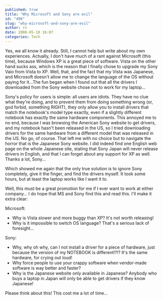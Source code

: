 ```yaml
---
published: true
title: "Why Microsoft and Sony are evil"
id: "496"
slug: "why-microsoft-and-sony-are-evil"
author: rv
date: 2008-05-10 16:07
categories: Tech
---
```

Yes, we all know it already. Still, I cannot help but write about my own experiences. Actually, I don't have much of a rant against Microsoft (this time), because Windows XP is a great piece of software. Vista on the other hand sucks ass, which is the reason that I finally chose to upgrade my Sony Vaio from Vista to XP. Well, that, and the fact that my Vista was Japanese, and Microsoft doesn't allow me to change the language  of the OS without paying for it...The fun began when I found out that all the drivers I downloaded from the Sony website chose not to work for my laptop...

Sony's policy for users is simple: all users are idiots. They have no clue what they're doing, and to prevent them from doing something wrong (or, god forbid, something RIGHT), they only allow you to install drivers that match the notebook's model type exactly, even if a slightly different notebook has exactly the same hardware components. This annoyed me to no end, because I was browsing the American Sony website to get drivers, and my notebook hasn't been released in the US, so I tried downloading drivers for the same hardware from a different model that was released in the US. No go, of course. That left me with no choice but to navigate the horror that is the Japanese Sony website. I did indeed find one English web page on the whole Japanese site, stating that Sony Japan will never release drivers in English, and that I can forget about any support for XP as well. Thanks a lot, Sony...

Which showed me again that the only true solution is to ignore Sony completely, give it the finger, and find the drivers myself. It took some hours, but at least the laptop works like I want it to.

Well, this must be a great promotion for me if I ever want to work at either company... I do hope that MS and Sony find this and read this. I'll make it extra clear:

Microsoft:
<ul>
	<li>Why is Vista slower and more buggy than XP? It's not worth releasing!</li>
	<li>Why is it impossible to switch OS language? That's a serious lack of foresight...</li>
</ul>
Sony:
<ul>
	<li>Why, why oh why, can I not install a driver for a piece of hardware, just because the version of my NOTEBOOK is different!?!? It's the same hardware, for crying out loud!</li>
	<li>Why force people to use your crappy software when vendor-made software is way better and faster?</li>
	<li>Why is the Japanese website only available in Japanese? Anybody who buys a laptop in Japan will only be able to get drivers if they know Japanese!</li>
</ul>
Please think about this! This cost me a lot of time...
